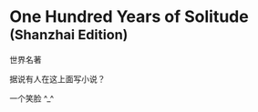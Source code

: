 # One Hundred Years of Solitude <small>(Shanzhai Edition)</small>
世界名著
<pre>据说有人在这上面写小说？</pre>
一个笑脸 ^_^